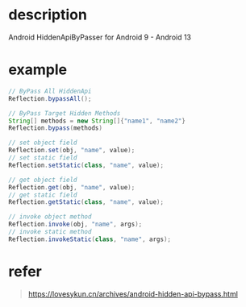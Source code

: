 # description
Android HiddenApiByPasser for Android 9 - Android 13

# example
```java
// ByPass All HiddenApi
Reflection.bypassAll();

// ByPass Target Hidden Methods
String[] methods = new String[]{"name1", "name2"}
Reflection.bypass(methods)

// set object field
Reflection.set(obj, "name", value);
// set static field
Reflection.setStatic(class, "name", value);

// get object field
Reflection.get(obj, "name", value);
// get static field
Reflection.getStatic(class, "name", value);

// invoke object method
Reflection.invoke(obj, "name", args);
// invoke static method
Reflection.invokeStatic(class, "name", args);
```

# refer
> https://lovesykun.cn/archives/android-hidden-api-bypass.html
